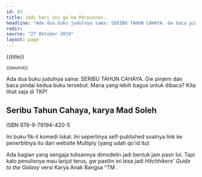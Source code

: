 ```yaml
---
id: 03
title: Jadi hari ini gw ke Perpusnas.
headline: "Ada dua buku judulnya sama: SERIBU TAHUN CAHAYA. Gw baca pindai kedua buku tersebut. Mana yang lebih bagus untuk dibaca? Kita lihat saja di TKP!"
redir: 
source: "27 Oktober 2019"
layout: page
---
```


{{title}}

<small>{{source}}</small>

Ada dua buku judulnya sama: SERIBU TAHUN CAHAYA. Gw pinjem dan baca pindai kedua buku tersebut. Mana yang lebih bagus untuk dibaca? Kita lihat saja di TKP!

## Seribu Tahun Cahaya, karya Mad Soleh

ISBN 978-9-79194-420-5

Ini buku fik-il komedi lokal. Ini sepertinya self-published soalnya link ke penerbitnya itu dari website Multiply (yang udah qo'id itu)

Ada bagian yang sengaja tulisannya dimodelin jadi bentuk jam pasir lol. Tapi kalo penulisnya mau lanjut terus, gw pastiin ini bisa jadi *Hitchhikers' Guide to the Galaxy* versi Karya Anak Bangsa ^TM .

